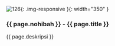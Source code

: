 ---
---

![126](/static/img/hibahcms/126.png){: .img-responsive }{: width="350" }

### {{ page.nohibah }} - {{ page.title }}

{{ page.deskripsi }}
